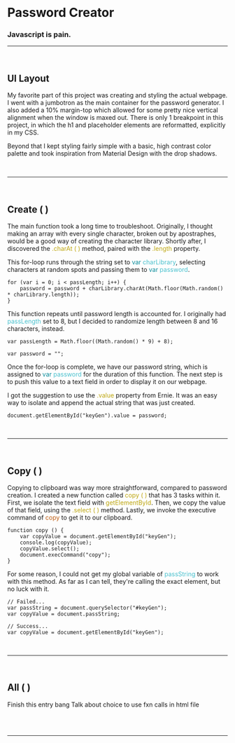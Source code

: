 <br>

# Password Creator





### Javascript is pain.


---
<br>

## UI Layout

My favorite part of this project was creating and styling the actual webpage.  I went with a jumbotron as the main container for the password generator.  I also added a 10% margin-top which allowed for some pretty nice vertical alignment when the window is maxed out.  There is only 1 breakpoint in this project, in which the h1 and placeholder elements are reformatted, explicitly in my CSS.

Beyond that I kept styling fairly simple with a basic, high contrast color palette and took inspiration from Material Design with the drop shadows.

<br>

---
<br>

## Create ( )

The main function took a long time to troubleshoot.  Originally, I thought making an array with every single character, broken out by apostraphes, would be a good way of creating the character library.  Shortly after, I discovered the <span style="color: #BEA712">.charAt ( )</span> method, paired with the <span style="color: #BEA712">.length</span> property.

This for-loop runs through the string set to <span style="color: #0A8C9B">var </span><span style="color: #4AC1CE">charLibrary</span>, selecting characters at random spots and passing them to <span style="color: #0A8C9B">var </span><span style="color: #4AC1CE">password</span>.  
```
for (var i = 0; i < passLength; i++) {
    password = password + charLibrary.charAt(Math.floor(Math.random() * charLibrary.length));
}
```
This function repeats until password length is accounted for.  I originally had <span style="color: #4AC1CE">passLength</span> set to 8, but I decided to randomize length between 8 and 16 characters, instead.
```
var passLength = Math.floor((Math.random() * 9) + 8);

var password = "";
```
Once the for-loop is complete, we have our password string, which is assigned to <span style="color: #0A8C9B">var </span><span style="color: #4AC1CE">password</span> for the duration of this function.  The next step is to push this value to a text field in order to display it on our webpage.  

I got the suggestion to use the <span style="color: #BEA712">.value</span> property from Ernie.  It was an easy way to isolate and append the actual string that was just created.
```
document.getElementById("keyGen").value = password;
```

<br>

---
<br>

## Copy ( )

Copying to clipboard was way more straightforward, compared to password creation.  I created a new function called <span style="color: #BEA712">copy ( )</span> that has 3 tasks within it.  First, we isolate the text field with <span style="color: #BEA712">getElementById</span>.  Then, we copy the value of that field, using the <span style="color: #BEA712">.select ( )</span> method.  Lastly, we invoke the executive command of <span style="color: #BE5D12">copy</span> to get it to our clipboard.
```
function copy () {
    var copyValue = document.getElementById("keyGen");
    console.log(copyValue);
    copyValue.select();
    document.execCommand("copy");
}
```
For some reason, I could not get my global variable of <span style="color: #4AC1CE">passString</span> to work with this method.  As far as I can tell, they're calling the exact element, but no luck with it.
```
// Failed...
var passString = document.querySelector("#keyGen");
var copyValue = document.passString;

// Success...
var copyValue = document.getElementById("keyGen");
```

<br>

---
<br>

## All ( )

Finish this entry bang
Talk about choice to use fxn calls in html file

<br>



<br>

---